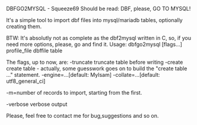 DBFGO2MYSQL - Squeeze69
Should be read: DBF, please, GO TO MYSQL!

It's a simple tool to import dbf files into mysql/mariadb tables, optionally creating them.

BTW: It's absolutly not as complete as the dbf2mysql written in C, so, if you need more options, please, go and find it.
Usage:
dbfgo2mysql [flags...] profile_file dbffile table

The flags, up to now, are:
-truncate
	truncate table before writing
-create
	create table - actually, some guesswork goes on to build the "create table ..." statement.
-engine=...[default: MyIsam]
-collate=...[default: utf8_general_ci]

-m=number of records to import, starting from the first.

-verbose
	verbose output


Please, feel free to contact me for bug,suggestions and so on.
